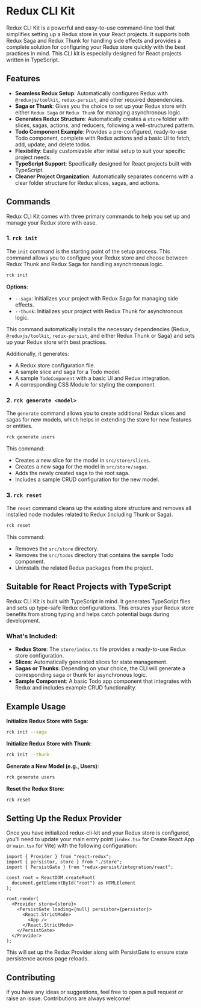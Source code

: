 # Redux CLI Kit

Redux CLI Kit is a powerful and easy-to-use command-line tool that simplifies setting up a Redux store in your React projects. It supports both Redux Saga and Redux Thunk for handling side effects and provides a complete solution for configuring your Redux store quickly with the best practices in mind. This CLI kit is especially designed for React projects written in TypeScript.

## Features

- **Seamless Redux Setup**: Automatically configures Redux with `@reduxjs/toolkit`, `redux-persist`, and other required dependencies.
- **Saga or Thunk**: Gives you the choice to set up your Redux store with either `Redux Saga` or `Redux Thunk` for managing asynchronous logic.
- **Generates Redux Structure**: Automatically creates a `store` folder with slices, sagas, actions, and reducers, following a well-structured pattern.
- **Todo Component Example**: Provides a pre-configured, ready-to-use Todo component, complete with Redux actions and a basic UI to fetch, add, update, and delete todos.
- **Flexibility**: Easily customizable after initial setup to suit your specific project needs.
- **TypeScript Support**: Specifically designed for React projects built with TypeScript.
- **Cleaner Project Organization**: Automatically separates concerns with a clear folder structure for Redux slices, sagas, and actions.

## Commands

Redux CLI Kit comes with three primary commands to help you set up and manage your Redux store with ease.

### 1. `rck init`

The `init` command is the starting point of the setup process. This command allows you to configure your Redux store and choose between Redux Thunk and Redux Saga for handling asynchronous logic.

```bash
rck init
```

**Options**:

- `--saga`: Initializes your project with Redux Saga for managing side effects.
- `--thunk`: Initializes your project with Redux Thunk for asynchronous logic.

This command automatically installs the necessary dependencies (Redux, `@reduxjs/toolkit`, `redux-persist`, and either Redux Thunk or Saga) and sets up your Redux store with best practices.

Additionally, it generates:

- A Redux store configuration file.
- A sample slice and saga for a Todo model.
- A sample `TodoComponent` with a basic UI and Redux integration.
- A corresponding CSS Module for styling the component.

### 2. `rck generate <model>`

The `generate` command allows you to create additional Redux slices and sagas for new models, which helps in extending the store for new features or entities.

```bash
rck generate users
```

This command:

- Creates a new slice for the model in `src/store/slices`.
- Creates a new saga for the model in `src/store/sagas`.
- Adds the newly created saga to the root saga.
- Includes a sample CRUD configuration for the new model.

### 3. `rck reset`

The `reset` command cleans up the existing store structure and removes all installed node modules related to Redux (including Thunk or Saga).

```bash
rck reset
```

This command:

- Removes the `src/store` directory.
- Removes the `src/todos` directory that contains the sample Todo component.
- Uninstalls the related Redux packages from the project.

## Suitable for React Projects with TypeScript

Redux CLI Kit is built with TypeScript in mind. It generates TypeScript files and sets up type-safe Redux configurations. This ensures your Redux store benefits from strong typing and helps catch potential bugs during development.

### What's Included:

- **Redux Store**: The `store/index.ts` file provides a ready-to-use Redux store configuration.
- **Slices**: Automatically generated slices for state management.
- **Sagas or Thunks**: Depending on your choice, the CLI will generate a corresponding saga or thunk for asynchronous logic.
- **Sample Component**: A basic Todo app component that integrates with Redux and includes example CRUD functionality.

## Example Usage

**Initialize Redux Store with Saga**:

```bash
rck init --saga
```

**Initialize Redux Store with Thunk**:

```bash
rck init --thunk
```

**Generate a New Model (e.g., Users)**:

```bash
rck generate users
```

**Reset the Redux Store**:

```bash
rck reset
```

## Setting Up the Redux Provider

Once you have initialized redux-cli-kit and your Redux store is configured, you'll need to update your main entry point (`index.tsx` for Create React App or `main.tsx` for Vite) with the following configuration:

```tsx
import { Provider } from "react-redux";
import { persistor, store } from "./store";
import { PersistGate } from "redux-persist/integration/react";

const root = ReactDOM.createRoot(
  document.getElementById("root") as HTMLElement
);

root.render(
  <Provider store={store}>
    <PersistGate loading={null} persistor={persistor}>
      <React.StrictMode>
        <App />
      </React.StrictMode>
    </PersistGate>
  </Provider>
);
```

This will set up the Redux Provider along with PersistGate to ensure state persistence across page reloads.

## Contributing

If you have any ideas or suggestions, feel free to open a pull request or raise an issue. Contributions are always welcome!
